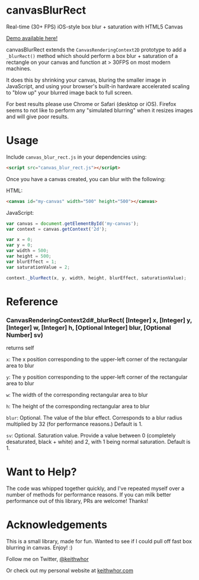 # canvasBlurRect

Real-time (30+ FPS) iOS-style box blur + saturation with HTML5 Canvas

[Demo available here!](http://keithwhor.com/blur)

canvasBlurRect extends the `CanvasRenderingContext2D` prototype to add a
  `_blurRect()` method which should perform a box blur + saturation of
  a rectangle on your canvas and function at > 30FPS on most modern machines.

It does this by shrinking your canvas, bluring the smaller image in JavaScript,
and using your browser's built-in hardware accelerated scaling to "blow up" your
blurred image back to full screen.

For best results please use Chrome or Safari (desktop or iOS). Firefox seems
to not like to perform any "simulated blurring" when it resizes images and will
give poor results.

# Usage

Include `canvas_blur_rect.js` in your dependencies using:

```html
<script src="canvas_blur_rect.js"></script>
```

Once you have a canvas created, you can blur with the following:

HTML:

```html
<canvas id="my-canvas" width="500" height="500"></canvas>
```

JavaScript:

```javascript
var canvas = document.getElementById('my-canvas');
var context = canvas.getContext('2d');

var x = 0;
var y = 0;
var width = 500;
var height = 500;
var blurEffect = 1;
var saturationValue = 2;

context._blurRect(x, y, width, height, blurEffect, saturationValue);
```

# Reference

### CanvasRenderingContext2d#_blurRect( [Integer] x, [Integer] y, [Integer] w, [Integer] h, [Optional Integer] blur, [Optional Number] sv)

returns self

`x`: The x position corresponding to the upper-left corner of the rectangular area to blur

`y`: The y position corresponding to the upper-left corner of the rectangular area to blur

`w`: The width of the corresponding rectangular area to blur

`h`: The height of the corresponding rectangular area to blur

`blur`: Optional. The value of the blur effect. Corresponds to a blur radius multiplied by 32
 (for performance reasons.) Default is 1.

 `sv`: Optional. Saturation value. Provide a value between 0 (completely desaturated, black + white) and
 2, with 1 being normal saturation. Default is 1.

# Want to Help?

The code was whipped together quickly, and I've repeated myself over a number
of methods for performance reasons. If you can milk better performance out of
this library, PRs are welcome! Thanks!

# Acknowledgements

This is a small library, made for fun. Wanted to see if I could pull off
fast box blurring in canvas. Enjoy! :)

Follow me on Twitter, [@keithwhor](http://twitter.com/keithwhor)

Or check out my personal website at [keithwhor.com](http://keithwhor.com)
